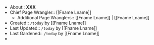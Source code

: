 - About:: __XXX__
- Chief Page Wrangler:: [[Fname Lname]]
    - Additional Page Wranglers:: [[Fname Lname]] | [[Fname Lname]]
- Created:: `/today` by [[Fname Lname]]
- Last Updated:: `/today` by [[Fname Lname]]
- Last Gardened:: `/today` by [[Fname Lname]]
- 
